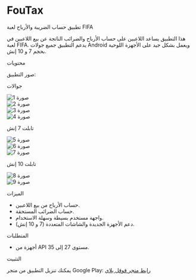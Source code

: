 # FouTax

 تطبيق حساب الضريبة والأرباح لعبة FIFA

هذا التطبيق يساعد اللاعبين على حساب الأرباح والضرائب الناتجة عن بيع اللاعبين في لعبة FIFA. يدعم التطبيق جميع جولات Android ويعمل بشكل جيد على الأجهزة اللوحية بحجم 7 و 10 إنش.

 محتويات


 صور التطبيق:

 جوالات
 
![صورة 1](img/1.png)  
![صورة 2](img/2.png)  
![صورة 3](img/3.png)  
![صورة 4](img/4.png)  



 تابلت 7 إنش


 
![صورة 5](img/5.png)  
![صورة 6](img/6.png)  
![صورة 7](img/7.png)  



 تابلت 10 إنش

 
![صورة 8](img/8.png)  
![صورة 9](img/9.png)  

الميزات

- حساب الأرباح من بيع اللاعبين.
- حساب الضرائب المستحقة.
- واجهة مستخدم بسيطة وسهلة الاستخدام.
- دعم الأجهزة الجديدة والشاشات المتعددة (7 و 10 إنش).

 المتطلبات

- أجهزة من API مستوى 27 إلى 35.

التثبيت

يمكنك تنزيل التطبيق من متجر Google Play:
[رابط متجر قوقل بلاي](https://play.google.com/store/apps/details?id=com.samialharbii.FoTax)
